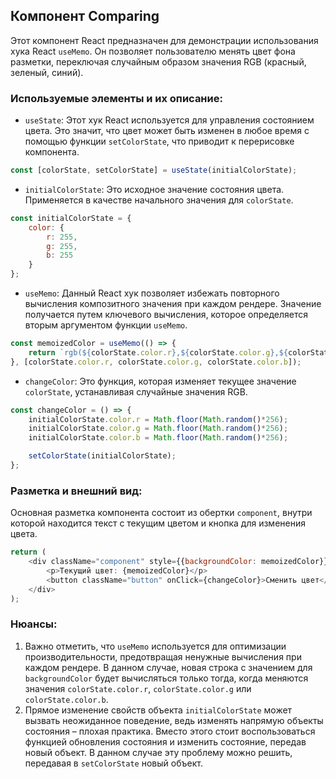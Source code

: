 ## Компонент Comparing

Этот компонент React предназначен для демонстрации использования хука React `useMemo`. Он позволяет пользователю менять цвет фона разметки, переключая случайным образом значения RGB (красный, зеленый, синий).

### Используемые элементы и их описание:

- `useState`: Этот хук React используется для управления состоянием цвета. Это значит, что цвет может быть изменен в любое время с помощью функции `setColorState`, что приводит к перерисовке компонента.

```javascript
const [colorState, setColorState] = useState(initialColorState);
```

- `initialColorState`: Это исходное значение состояния цвета. Применяется в качестве начального значения для `colorState`.

```javascript
const initialColorState = {
    color: {
        r: 255,
        g: 255,
        b: 255
    }
};
```

- `useMemo`: Данный React хук позволяет избежать повторного вычисления композитного значения при каждом рендере. Значение получается путем ключевого вычисления, которое определяется вторым аргументом функции `useMemo`.

```javascript
const memoizedColor = useMemo(() => {
    return `rgb(${colorState.color.r},${colorState.color.g},${colorState.color.b})`;
}, [colorState.color.r, colorState.color.g, colorState.color.b]);
```

- `changeColor`: Это функция, которая изменяет текущее значение `colorState`, устанавливая случайные значения RGB.

```javascript
const changeColor = () => {
    initialColorState.color.r = Math.floor(Math.random()*256);
    initialColorState.color.g = Math.floor(Math.random()*256);
    initialColorState.color.b = Math.floor(Math.random()*256);

    setColorState(initialColorState);
};
```

### Разметка и внешний вид:

Основная разметка компонента состоит из обертки `component`, внутри которой находится текст с текущим цветом и кнопка для изменения цвета.

```javascript
return (
    <div className="component" style={{backgroundColor: memoizedColor}}>
        <p>Текущий цвет: {memoizedColor}</p>
        <button className="button" onClick={changeColor}>Сменить цвет</button>
    </div>
);
```

### Нюансы:

1. Важно отметить, что `useMemo` используется для оптимизации производительности, предотвращая ненужные вычисления при каждом рендере. В данном случае, новая строка с значением для `backgroundColor` будет вычисляться только тогда, когда меняются значения `colorState.color.r`, `colorState.color.g` или `colorState.color.b`.
2. Прямое изменение свойств объекта `initialColorState` может вызвать неожиданное поведение, ведь изменять напрямую объекты состояния – плохая практика. Вместо этого стоит воспользоваться функцией обновления состояния и изменить состояние, передав новый объект. В данном случае эту проблему можно решить, передавая в `setColorState` новый объект.